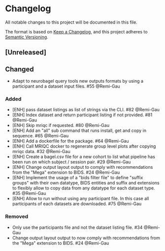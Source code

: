 # Changelog

All notable changes to this project will be documented in this file.

The format is based on [Keep a Changelog](https://keepachangelog.com/en/1.0.0/),
and this project adheres to
[Semantic Versioning](https://semver.org/spec/v2.0.0.html).

<!--
- `Added` Added for new features.
- `Changed` Changed for changes in existing functionality.
- `Deprecated` Deprecated for soon-to-be removed features.
- `Removed` Removed for now removed features.
- `Fixed` Fixed for any bug fixes.
- `Security` Security in case of vulnerabilities.
-->

## [Unreleased]

## Changed

- Adapt to neurobagel query tools new outputs formats by using a participant
  and a dataset input files. #55 @Remi-Gau

### Added

- [ENH] pass dataset listings as list of strings via the CLI. #82 @Remi-Gau
- [ENH] Index dataset and return participant listing if not provided. #81 @Remi-Gau
- [ENH] Skip mriqc if requested. #80 @Remi-Gau
- [ENH] Add an "all" sub command that runs install, get and copy in sequence. #65 @Remi-Gau
- [ENH] Add a dockerfile for the package. #64 @Remi-Gau
- [ENH] Call MRIQC docker to regenerate group level plots after copying mriqc data. #32 @Remi-Gau
- [ENH] Create a bagel.csv file for a new cohort to list
  what pipeline has been run on which subject / session pair. #29 @Remi-Gau
- [ENH] Change output layout output to comply with recommendations
  from the "Mega" extension to BIDS. #24 @Remi-Gau
- [ENH] Implement the usage of a "bids filter file" to define "suffix groups"
  with their own datatype, BIDS entities and suffix and extensions
  to flexibly allow to copy data from any datatype for each dataset type. #35 @Remi-Gau
- [ENH] Allow to run without using any participant file.
  In this case all participants of each datasets are downloaded. #75 @Remi-Gau

### Removed

- Only use the participants file and not the dataset listing file. #34 @Remi-Gau
- Change output layout output to now comply with recommendations
  from the "Mega" extension to BIDS. #24 @Remi-Gau
